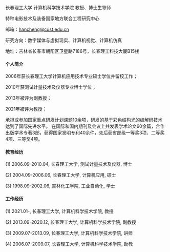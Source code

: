 
长春理工大学 计算机科学技术学院 教授、博士生导师

特种电影技术及装备国家地方联合工程研究中心

邮箱：hancheng@cust.edu.cn

研究方向：数字媒体与虚拟现实、计算机视觉、计算机仿真

地址：吉林省长春市朝阳区卫星路7186号，长春理工科技大厦B15楼

#### 个人简介

2006年获长春理工大学计算机应用技术专业硕士学位并留校工作；

2010年获测试计量技术及仪器专业博士学位；

2013年被评为副教授；

2021年被评为教授；

承担或参加国家重点研发计划课题10余项，研发的基于彩色结构光的编解码技术达到了国际先进水平。
在国际和国内期刊及会议上共发表学术论文60余篇，合作出版学术专著3部，获得国家发明专利40余件，先后获省部级一等奖3项、二等奖4项、三等奖4项。


#### 教育经历
(1) 2006.09-2010.04, 长春理工大学, 测试计量技术及仪器, 博士

(2) 2004.09-2006.06, 长春理工大学, 计算机应用, 硕士

(3) 1998.09-2002.06, 吉林化工学院, 工业自动化, 学士

#### 工作经历
(1) 2021.01-, 长春理工大学, 计算机科学技术学院, 教授

(2) 2013.09-2020.12, 长春理工大学, 计算机科学技术学院, 副教授

(3) 2009.07-2013.09, 长春理工大学, 计算机科学技术学院, 讲师

(4) 2006.07-2009.07, 长春理工大学, 计算机科学技术学院, 助教


